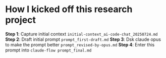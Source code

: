 # How I kicked off this research project

**Step 1**: Capture initial context `initial-context_ai-code-chat_20250724.md`
**Step 2**: Draft initial prompt `prompt_first-draft.md`
**Step 3**: Dsk claude opus to make the prompt better `prompt_revised-by-opus.md`
**Step 4**: Enter this prompt into `claude-flow prompt_final.md`
